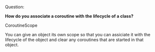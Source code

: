 Question:

**How do you associate a coroutine with the lifecycle of a class?**

<div class="hint">
  CoroutineScope

  You can give an object its own scope so that you can assiciate it with the lifecycle of the object and clear any coroutines that are started in that object.
</div>
